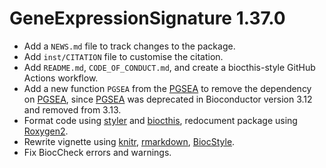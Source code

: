 # GeneExpressionSignature 1.37.0

* Add a `NEWS.md` file to track changes to the package.
* Add `inst/CITATION` file to customise the citation.
* Add `README.md`, `CODE_OF_CONDUCT.md`, and create a biocthis-style GitHub 
Actions workflow.
* Add a new function `PGSEA` from the [PGSEA](http://www.bioconductor.org/packages/PGSEA) to remove the dependency on 
[PGSEA](http://www.bioconductor.org/packages/PGSEA), since [PGSEA](http://www.bioconductor.org/packages/PGSEA) was deprecated in 
Bioconductor version 3.12 and removed from 3.13.
* Format code using [styler](https://cran.r-project.org/package=styler) 
and [biocthis](http://www.bioconductor.org/packages/biocthis), redocument package
using [Roxygen2](https://github.com/r-lib/roxygen2).
* Rewrite vignette using [knitr](), 
[rmarkdown](https://cran.r-project.org/package=styler), 
[BiocStyle](http://www.bioconductor.org/packages/BiocStyle).
* Fix BiocCheck errors and warnings.
